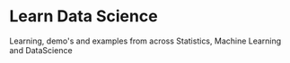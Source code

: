 # Learn Data Science

Learning, demo's and examples from across Statistics, Machine Learning and DataScience
